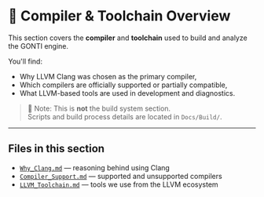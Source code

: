 # 🔧 Compiler & Toolchain Overview

This section covers the **compiler** and **toolchain** used to build and analyze the GONTI engine.

You'll find:
- Why LLVM Clang was chosen as the primary compiler,
- Which compilers are officially supported or partially compatible,
- What LLVM-based tools are used in development and diagnostics.

> 🧱 Note: This is **not** the build system section.  
> Scripts and build process details are located in `Docs/Build/`.

---

## Files in this section

- [`Why_Clang.md`](./Why_Clang.md) — reasoning behind using Clang
- [`Compiler_Support.md`](./Compiler_Support.md) — supported and unsupported compilers
- [`LLVM_Toolchain.md`](./LLVM_Toolchain.md) — tools we use from the LLVM ecosystem
